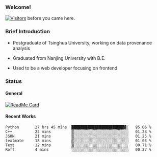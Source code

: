 ### Welcome!

[![Visitors](https://visitor-badge.laobi.icu/badge?page_id=HermitSun.HermitSun)]() before you came here.

### Brief Introduction

- Postgraduate of Tsinghua University, working on data provenance analysis

- Graduated from Nanjing University with B.E.

- Used to be a web developer focusing on frontend

### Status

#### General

[![ReadMe Card](https://github-readme-stats.hermitsun.vercel.app/api?username=HermitSun&count_private=true&show_icons=true)]()

#### Recent Works

<!--START_SECTION:waka-->

```text
Python       27 hrs 45 mins  ███████████████████████▓░   95.06 %
C++          22 mins         ▒░░░░░░░░░░░░░░░░░░░░░░░░   01.28 %
JSON         21 mins         ▒░░░░░░░░░░░░░░░░░░░░░░░░   01.25 %
textmate     18 mins         ▒░░░░░░░░░░░░░░░░░░░░░░░░   01.03 %
Text         12 mins         ▒░░░░░░░░░░░░░░░░░░░░░░░░   00.71 %
Roff         4 mins          ░░░░░░░░░░░░░░░░░░░░░░░░░   00.27 %
```

<!--END_SECTION:waka-->
